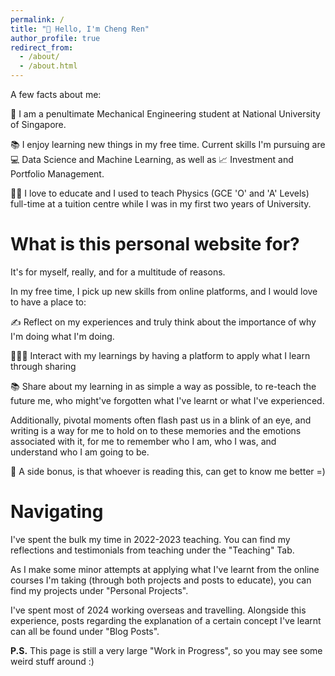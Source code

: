 ```yaml
---
permalink: /
title: "👋 Hello, I'm Cheng Ren"
author_profile: true
redirect_from: 
  - /about/
  - /about.html
---
```

A few facts about me:

🏫 I am a penultimate Mechanical Engineering student at National University of Singapore. 

📚 I enjoy learning new things in my free time. Current skills I'm pursuing are 💻 Data Science and Machine Learning, as well as 📈 Investment and Portfolio Management.

👨‍🏫 I love to educate and I used to teach Physics (GCE 'O' and 'A' Levels) full-time at a tuition centre while I was in my first two years of University.

What is this personal website for?
======
It's for myself, really, and for a multitude of reasons.

In my free time, I pick up new skills from online platforms, and I would love to have a place to:

✍ Reflect on my experiences and truly think about the importance of why I'm doing what I'm doing.

👨🏻‍💻 Interact with my learnings by having a platform to apply what I learn through sharing

📚 Share about my learning in as simple a way as possible, to re-teach the future me, who might've forgotten what I've learnt or what I've experienced.

Additionally, pivotal moments often flash past us in a blink of an eye, and writing is a way for me to hold on to these memories and the emotions associated with it, for me to remember who I am, who I was, and understand who I am going to be.

🤝 A side bonus, is that whoever is reading this, can get to know me better =) 

Navigating
======
I've spent the bulk my time in 2022-2023 teaching. You can find my reflections and testimonials from teaching under the "Teaching" Tab.

As I make some minor attempts at applying what I've learnt from the online courses I'm taking (through both projects and posts to educate), you can find my projects under "Personal Projects". 

I've spent most of 2024 working overseas and travelling. Alongside this experience, posts regarding the explanation of a certain concept I've learnt can all be found under "Blog Posts".

**P.S.**
This page is still a very large "Work in Progress", so you may see some weird stuff around :) 
